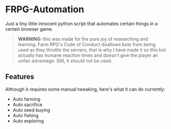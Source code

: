 # FRPG-Automation
Just a tiny little innocent python script that automates certain things in a certain browser game.
>**WARNING:** this was made for the pure joy of researching and learning. Farm RPG's Code of Conduct disallows bots 
from being used as they throttle the servers, that is why I have made it so this bot actually has humane reaction
times and doesn't give the player an unfair advantage. Still, it should not be used.

## Features
Although it requires some manual tweaking, here's what it can do currently:

- Auto farming
- Auto sacrifice
- Auto seed buying
- Auto fishing
- Auto exploring
